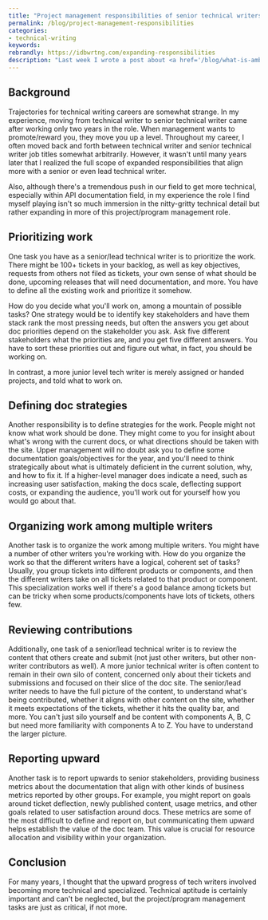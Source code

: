 ```yaml
---
title: "Project management responsibilities of senior technical writers"
permalink: /blog/project-management-responsibilities
categories:
- technical-writing
keywords:
rebrandly: https://idbwrtng.com/expanding-responsibilities
description: "Last week I wrote a post about <a href='/blog/what-is-ambiguous-content'>ambiguous content</a> and how one aspect of being a senior tech writer is taking on more ambiguous projects. In this post, I want to continue this thread on what it means to be a senior tech writer, or even a lead technical writer. But rather than exploring ambiguous content, senior/lead tech writers also have a lot more project/program management responsibilities as well. There are at least five key responsibilities I'll explore here: prioritizing work, defining doc strategies, organizing work among multiple writers, reviewing contributions, and reporting upward."
---
```


## Background

Trajectories for technical writing careers are somewhat strange. In my experience, moving from technical writer to senior technical writer came after working only two years in the role. When management wants to promote/reward you, they move you up a level. Throughout my career, I often moved back and forth between technical writer and senior technical writer job titles somewhat arbitrarily. However, it wasn't until many years later that I realized the full scope of expanded responsibilities that align more with a senior or even lead technical writer.

Also, although there's a tremendous push in our field to get more technical, especially within API documentation field, in my experience the role I find myself playing isn't so much immersion in the nitty-gritty technical detail but rather expanding in more of this project/program management role.

## Prioritizing work

One task you have as a senior/lead technical writer is to prioritize the work. There might be 100+ tickets in your backlog, as well as key objectives, requests from others not filed as tickets, your own sense of what should be done, upcoming releases that will need documentation, and more. You have to define all the existing work and prioritize it somehow.

How do you decide what you'll work on, among a mountain of possible tasks? One strategy would be to identify key stakeholders and have them stack rank the most pressing needs, but often the answers you get about doc priorities depend on the stakeholder you ask. Ask five different stakeholders what the priorities are, and you get five different answers. You have to sort these priorities out and figure out what, in fact, you should be working on.

In contrast, a more junior level tech writer is merely assigned or handed projects, and told what to work on.

## Defining doc strategies

Another responsibility is to define strategies for the work. People might not know what work should be done. They might come to you for insight about what's wrong with the current docs, or what directions should be taken with the site. Upper management will no doubt ask you to define some documentation goals/objectives for the year, and you'll need to think strategically about what is ultimately deficient in the current solution, why, and how to fix it. If a higher-level manager does indicate a need, such as increasing user satisfaction, making the docs scale, deflecting support costs, or expanding the audience, you'll work out for yourself how you would go about that.

## Organizing work among multiple writers

Another task is to organize the work among multiple writers. You might have a number of other writers you're working with. How do you organize the work so that the different writers have a logical, coherent set of tasks? Usually, you group tickets into different products or components, and then the different writers take on all tickets related to that product or component. This specialization works well if there's a good balance among tickets but can be tricky when some products/components have lots of tickets, others few.

## Reviewing contributions

Additionally, one task of a senior/lead technical writer is to review the content that others create and submit (not just other writers, but other non-writer contributors as well). A more junior technical writer is often content to remain in their own silo of content, concerned only about their tickets and submissions and focused on their slice of the doc site. The senior/lead writer needs to have the full picture of the content, to understand what's being contributed, whether it aligns with other content on the site, whether it meets expectations of the tickets, whether it hits the quality bar, and more. You can't just silo yourself and be content with components A, B, C but need more familiarity with components A to Z. You have to understand the larger picture.

## Reporting upward

Another task is to report upwards to senior stakeholders, providing business metrics about the documentation that align with other kinds of business metrics reported by other groups. For example, you might report on goals around ticket deflection, newly published content, usage metrics, and other goals related to user satisfaction around docs. These metrics are some of the most difficult to define and report on, but communicating them upward helps establish the value of the doc team. This value is crucial for resource allocation and visibility within your organization.

## Conclusion

For many years, I thought that the upward progress of tech writers involved becoming more technical and specialized. Technical aptitude is certainly important and can't be neglected, but the project/program management tasks are just as critical, if not more.
